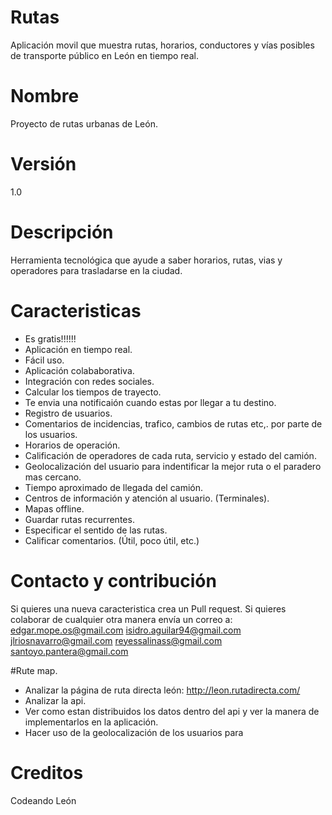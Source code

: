 # Rutas
Aplicación movil que muestra rutas, horarios, conductores y vías posibles de transporte público en León en tiempo real.

# Nombre
Proyecto de rutas urbanas de León.

# Versión
1.0

# Descripción
Herramienta tecnológica que ayude a saber horarios, rutas, vias y operadores para trasladarse en la ciudad.

# Caracteristicas
- Es gratis!!!!!!
- Aplicación en tiempo real.
- Fácil uso.
- Aplicación colababorativa.
- Integración con redes sociales.
- Calcular los tiempos de trayecto.
- Te envia una notificaión cuando estas por llegar a tu destino.
- Registro de usuarios.
- Comentarios de incidencias, trafico, cambios de rutas etc,. por parte de los usuarios.
- Horarios de operación.
- Calificación de operadores de cada ruta, servicio y estado del camión.
- Geolocalización del usuario para indentificar la mejor ruta o el paradero mas cercano.
- Tiempo aproximado de llegada del camión.
- Centros de información y atención al usuario. (Terminales).
- Mapas offline.
- Guardar rutas recurrentes.
- Especificar el sentido de las rutas.
- Calificar comentarios. (Útil, poco útil, etc.)

# Contacto y contribución
Si quieres una nueva caracteristica crea un Pull request.
Si quieres colaborar de cualquier otra manera envía un correo a:
edgar.mope.os@gmail.com
isidro.aguilar94@gmail.com
jlriosnavarro@gmail.com
reyessalinass@gmail.com
santoyo.pantera@gmail.com

#Rute map.
- Analizar la página de ruta directa león: http://leon.rutadirecta.com/
- Analizar la api.
- Ver como estan distribuidos los datos dentro del api y ver la manera de implementarlos en la aplicación.
- Hacer uso de la geolocalización de los usuarios para 

# Creditos
Codeando León
